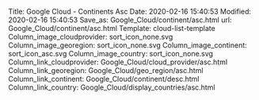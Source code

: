 Title: Google Cloud - Continents Asc
Date: 2020-02-16 15:40:53
Modified: 2020-02-16 15:40:53
Save_as: Google_Cloud/continent/asc.html
url: Google_Cloud/continent/asc.html
Template: cloud-list-template
Column_image_cloudprovider: sort_icon_none.svg
Column_image_georegion: sort_icon_none.svg
Column_image_continent: sort_icon_asc.svg
Column_image_country: sort_icon_none.svg
Column_link_cloudprovider: Google_Cloud/cloud_provider/asc.html
Column_link_georegion: Google_Cloud/geo_region/asc.html
Column_link_continent: Google_Cloud/continent/desc.html
Column_link_country: Google_Cloud/display_countries/asc.html